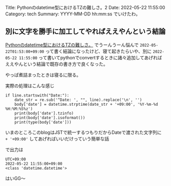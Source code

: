 Title: Pythonのdatetime型におけるTZの難しさ。2
Date: 2022-05-22 11:55:00
Category: tech
Summary: YYYY-MM-DD hh:mm:ss でいけたわ。

## 別に文字を勝手に加工してやればええやんという結論

[Pythonのdatetime型におけるTZの難しさ。](https://yoshiken.dev/articles/2022-05-22) でうーんうーん悩んで `2022-05-22T01:53:00+09:00` って書く結論になったけど、寝て起きたらいや、別に `2022-05-22 11:55:00` って書いてpythonでconvertするときに諸々追加してあげればええやんという結論で既存の書き方で良くなった。

やっぱ煮詰まったときは寝るに限る。

実際の処理はこんな感じ

```{ .python .code }
if line.startswith("Date:"):
    date_str = re.sub('^Date: ', "", line).replace('\n', '')
    body['date'] = datetime.strptime(date_str + '+09:00', '%Y-%m-%d %H:%M:%S%z')
    print(body['date'].tzinfo)
    print(body['date'].isoformat())
    print(type(body['date']))
```

いまのところこのblogはJSTで統一するつもりだからDateで渡された文字列に ` + '+09:00'` してあげればいいだけっていう簡単な話

で出力は

```{ .code}
UTC+09:00
2022-05-22 11:55:00+09:00
<class 'datetime.datetime'>
```

はいGG〜
